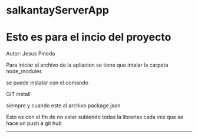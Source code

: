 # salkantayServerApp
# Esto es para el incio del proyecto

Autor:  Jesus Pineda 

Para iniciar el archivo de la apliacion se tiene que intalar la carpeta node_modules

se puede instalar con el comando 

GIT install 

siempre y cuando este al archivo package.json

Esto es con el fin de no estar subiendo todas la librerias 
cada vez que se hace un push a git hub
*********************************************************
